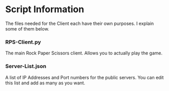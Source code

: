 # Script Information
The files needed for the Client each have their own purposes. I explain some of them below.

### RPS-Client.py
The main Rock Paper Scissors client. Allows you to actually play the game.

### Server-List.json
A list of IP Addresses and Port numbers for the public servers. You can edit this list and add as many as you want.
